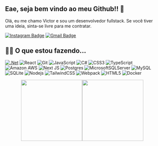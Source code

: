 
## Eae, seja bem vindo ao meu Github!! 👋

Olá, eu me chamo Victor e sou um desenvolvedor fullstack. Se você tiver uma ideia, sinta-se livre para me contratar.

[![Instagram Badge](https://img.shields.io/badge/-vitorabiscos-8a3ab9?style=flat&logo=instagram&logoColor=white&link=https://instagram.com/vitorabiscos/)](https://instagram.com/vitorabiscos)
[![Gmail Badge](https://img.shields.io/badge/-sandmanfunky@gmail.com-BB001B?style=flat&logo=Gmail&logoColor=white&link=mailto:sandmanfunky@gmail.com)](mailto:sandmanfunky@gmail.com)

## 👨‍💻 O que estou fazendo...

[![.Net](https://img.shields.io/badge/.NET-5C2D91?style=flat&logo=.net&logoColor=white)](https://img.shields.io/badge/.NET-512BD4?style=for-the-badge&logo=dotnet&logoColor=white) 
![React](https://img.shields.io/badge/-React-323330?style=flat&logo=react&logoColor=white) 
![Git](https://img.shields.io/badge/-Git-f34f29?style=flat&logo=git&logoColor=white) 
![JavaScript](https://img.shields.io/badge/-JavaScript-323330?style=flat&logo=javascript&logoColor=white) 
![C#](https://img.shields.io/badge/c%23-%23239120.svg?style=flat&logo=c-sharp&logoColor=white) 
![CSS3](https://img.shields.io/badge/-CSS3-264de4?style=flat&logo=css3&logoColor=white) 
![TypeScript](https://img.shields.io/badge/-TypeScript-007ACC?style=flat&logo=typescript&logoColor=white) 
![Amazon AWS](https://img.shields.io/badge/Amazon%20AWS-FF9900?style=flat&logo=amazon-aws&logoColor=white) 
![Next JS](https://img.shields.io/badge/Next-black?style=flat&logo=next.js&logoColor=white) 
![Postgres](https://img.shields.io/badge/postgres-%23316192.svg?style=flat&logo=postgresql&logoColor=white) 
![MicrosoftSQLServer](https://img.shields.io/badge/Microsoft%20SQL%20Sever-CC2927?style=flat&logo=microsoft%20sql%20server&logoColor=white) 
![MySQL](https://img.shields.io/badge/mysql-%2300f.svg?style=flat&logo=mysql&logoColor=white) 
![SQLite](https://img.shields.io/badge/sqlite-%2307405e.svg?style=flat&logo=sqlite&logoColor=white) 
![Nodejs](https://img.shields.io/badge/-Nodejs-68a063?style=flat&logo=Node.js&logoColor=white) 
![TailwindCSS](https://img.shields.io/badge/tailwindcss-%2338B2AC.svg?style=flat&logo=tailwind-css&logoColor=white) 
![Webpack](https://img.shields.io/badge/webpack-%238DD6F9.svg?style=flat&logo=webpack&logoColor=black) 
![HTML5](https://img.shields.io/badge/-HTML5-f06529?style=flat&logo=html5&logoColor=white) 
![Docker](https://img.shields.io/badge/-Docker-384d54?style=flat&logo=docker&logoColor=white)

<p align="center" style="width: 100%; display: flex; justify-content: center; align-items: center;">
  <picture>
    <source 
      srcset="https://github-readme-stats.vercel.app/api?username=VictorLCosta&show_icons=true&theme=gotham&hide_border=true&include_all_commits=true&custom_title=Status%20do%20GitHub%20de%20VictorLCosta"
      media="(prefers-color-scheme: dark)"
    />
    <img height="200em" src="https://github-readme-stats.vercel.app/api?username=VictorLCosta&show_icons=true&theme=gotham&hide_border=true&include_all_commits=true" />
  </picture>
  
  <picture>
    <source 
      srcset="https://github-readme-stats.vercel.app/api/top-langs/?username=VictorLCosta&show_icons=true&theme=gotham&include_all_commits=true&layout=compact&hide_border=true&langs_count=10&custom_title=Linguagens%20Mais%20Usadas"
      media="(prefers-color-scheme: gotham)"
    />
    <img height="200em" src="https://github-readme-stats.vercel.app/api/top-langs/?username=VictorLCosta&show_icons=true&theme=gotham&include_all_commits=true&layout=compact&hide_border=true&langs_count=10&custom_title=Linguanges%20Mais%20Usadas" />
  </picture>
</p>
